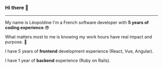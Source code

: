 ### Hi there 👋
---

My name is Léopoldine I'm a French software developer with **5 years of coding experience**.:sunglasses:

What matters most to me is knowing my work hours have real impact and purpose. 🌱

I have 5 years of **frontend** development experience (React, Vue, Angular).

I have 1 year of **backend** experience (Ruby on Rails).

